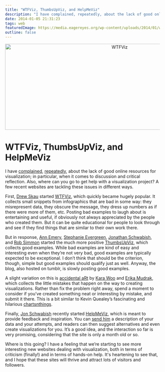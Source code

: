 ```yaml
---
title: "WTFViz, ThumbsUpViz, and HelpMeViz"
description: "I have complained, repeatedly, about the lack of good online resources for visualization; in particular, when it comes to discussion and critical reflection. Also, where can you go to get help with a visualization project? A few recent websites are tackling these issues in different ways."
date: 2014-01-05 21:31:23
tags: web
featuredImage: https://media.eagereyes.org/wp-content/uploads/2014/01/wtfviz.jpg
outline: false
---
```


<p align="center"><img class="aligncenter size-medium wp-image-2973" alt="WTFViz" src="https://media.eagereyes.org/wp-content/uploads/2014/01/wtfviz-730x280.jpg" width="730" height="280" /></p>

# WTFViz, ThumbsUpViz, and HelpMeViz

I have <a title="A Better Vis Web Community" href="/blog/2009/a-better-vis-web-community">complained</a>, <a title="A Lack of Communication and Visibility" href="/blog/2013/a-lack-of-communication-and-visibility">repeatedly</a>, about the lack of good online resources for visualization; in particular, when it comes to discussion and critical reflection. Also, where can you go to get help with a visualization project? A few recent websites are tackling these issues in different ways.


First, <a href="https://twitter.com/SeeingStructure">Drew Skau</a> started <a href="http://wtfviz.net">WTFViz</a>, which quickly became hugely popular. It collects small snippets from infographics that are bad in some way: they misrepresent data, they obscure the message, they dress up numbers as if there were more of them, etc. Posting bad examples to laugh about is entertaining and useful, if obviously not always appreciated by the people who created them. But it can be quite educational for people to look through and see if they find things that are similar to their own work there.

But in response, <a href="https://twitter.com/annkemery">Ann Emery</a>, <a href="https://twitter.com/evalu8r">Stephanie Evergreen</a>, <a href="https://twitter.com/jschwabish">Jonathan Schwabish</a>, and <a href="https://twitter.com/rsimmon">Rob Simmon</a> started the much more positive <a href="http://thumbsupviz.com">ThumbsUpViz</a>, which collects good examples. While bad examples are kind of easy and interesting even when they’re not very bad, good examples are typically expected to be exceptional. I don’t think that should be the criterion, though, simple but good examples should qualify just as well. Anyway, the blog, also hosted on tumblr, is slowly posting good examples.

A slight variation on this is <a href="http://accidental-art.tumblr.com">accidental aRt</a> by <a href="https://twitter.com/kara_woo">Kara Woo</a> and <a href="https://twitter.com/erikamudrak">Erika Mudrak</a>, which collects the little mistakes that happen on the way to creating visualizations. Rather than fix the problem right away, spend a moment to consider if you’ve created something neat or interesting by mistake, and submit it there. This is a bit similar to Kevin Quealey’s fascinating and hilarious <a href="http://chartsnthings.tumblr.com">chartsnthings</a>.

Finally, <a href="https://twitter.com/jschwabish">Jon Schwabish</a> recently started <a href="http://helpmeviz.com">HelpMeViz</a>, which is meant to provide feedback and inspiration. You can <a href="http://helpmeviz.com/howitworks/">send him</a> a description of your data and your attempts, and readers can then suggest alternatives and even create visualizations for you. It’s a good idea, and the interaction so far is very promising, considering that the site is only a month old or so.

Where is this going? I have a feeling that we’re starting to see more interesting new websites dealing with visualization, both in terms of criticism (finally!) and in terms of hands-on help. It's heartening to see that, and I hope that these sites will thrive and attract lots of visitors and followers.


<PostedBy />



